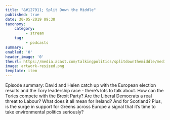 ```yaml
---
title: "&#127911; Split Down the Middle"
published: true
date: 30-05-2019 09:30
taxonomy:
    category:
         - stream
    tag:
         - podcasts
summary:
enabled: '0'
header_image: '0'
theurl: https://media.acast.com/talkingpolitics/splitdownthemiddle/media.mp3
image: artwork-resized.png
template: item
---
```

 
Episode summary: David and Helen catch up with the European election results and the Tory leadership race - there’s lots to talk about. How can the Tories compete with the Brexit Party? Are the Liberal Democrats a real threat to Labour? What does it all mean for Ireland? And for Scotland? Plus, is the surge in support for Greens across Europe a signal that it’s time to take environmental politics seriously?
